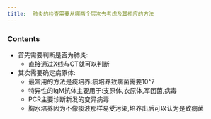```yaml
---
title:  肺炎的检查需要从哪两个层次去考虑及其相应的方法
--- 
```


### Contents
- 首先需要判断是否为肺炎:
  - 直接通过X线与CT就可以判断
- 其次需要确定病原体:
  - 最常用的方法是痰培养:痰培养致病菌需要10^7
  - 特异性的IgM抗体主要用于:支原体,衣原体,军团菌,病毒
  - PCR主要诊断新发的变异病毒
  - 胸水培养因为不像痰液那样易受污染,培养出后可以认为是致病菌
